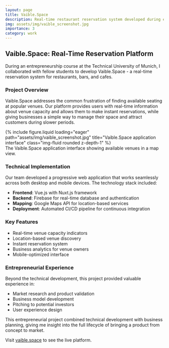 ```yaml
---
layout: page
title: Vaible.Space
description: Real-time restaurant reservation system developed during entrepreneurship course
img: assets/img/vaible_screenshot.jpg
importance: 3
category: work
---
```


## Vaible.Space: Real-Time Reservation Platform

During an entrepreneurship course at the Technical University of Munich, I collaborated with fellow students to develop Vaible.Space - a real-time reservation system for restaurants, bars, and cafes.

### Project Overview

Vaible.Space addresses the common frustration of finding available seating at popular venues. Our platform provides users with real-time information about venue capacity and allows them to make instant reservations, while giving businesses a simple way to manage their space and attract customers during slower periods.

<div class="row">
    <div class="col-sm mt-3 mt-md-0">
        {% include figure.liquid loading="eager" path="assets/img/vaible_screenshot.jpg" title="Vaible.Space application interface" class="img-fluid rounded z-depth-1" %}
    </div>
</div>
<div class="caption">
    The Vaible.Space application interface showing available venues in a map view.
</div>

### Technical Implementation

Our team developed a progressive web application that works seamlessly across both desktop and mobile devices. The technology stack included:

- **Frontend**: Vue.js with Nuxt.js framework
- **Backend**: Firebase for real-time database and authentication
- **Mapping**: Google Maps API for location-based services
- **Deployment**: Automated CI/CD pipeline for continuous integration

### Key Features

- Real-time venue capacity indicators
- Location-based venue discovery
- Instant reservation system
- Business analytics for venue owners
- Mobile-optimized interface

### Entrepreneurial Experience

Beyond the technical development, this project provided valuable experience in:
- Market research and product validation
- Business model development
- Pitching to potential investors
- User experience design

This entrepreneurial project combined technical development with business planning, giving me insight into the full lifecycle of bringing a product from concept to market.

Visit [vaible.space](https://vaible.space) to see the live platform.